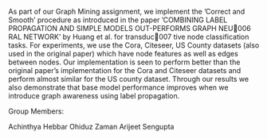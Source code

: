 As part of our Graph Mining assignment, we implement the ’Correct and Smooth’ procedure as introduced in the paper ’COMBINING LABEL PROPAGATION AND SIMPLE MODELS OUT-PERFORMS GRAPH NEU006 RAL NETWORK’ by Huang et al. for transduc007 tive node classification tasks. For experiments, we use the Cora, Citeseer, US County datasets (also used in the original paper) which have node features as well as edges between nodes. Our implementation is seen to perform better than the original paper’s implementation for the Cora and Citeseer datasets and perform almost similar for the US county dataset. Through our results we also demonstrate that base model performance improves when we introduce graph awareness using label propagation.

Group Members:

Achinthya Hebbar
Ohiduz Zaman
Arijeet Sengupta

